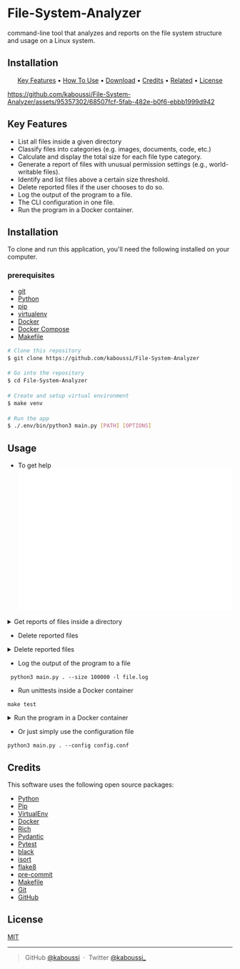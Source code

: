 # File-System-Analyzer
command-line tool that analyzes and reports on the file system structure and usage on a Linux system.

## Installation


[//]: # (<h1 align="center">)

[//]: # (  <br>)

[//]: # (  <a href="http://www.amitmerchant.com/electron-markdownify"><img src="https://raw.githubusercontent.com/amitmerchant1990/electron-markdownify/master/app/img/markdownify.png" alt="Markdownify" width="200"></a>)

[//]: # (  <br>)

[//]: # (  Markdownify)

[//]: # (  <br>)

[//]: # (</h1>)

[//]: # (<h4 align="center">A minimal Markdown Editor desktop app built on top of <a href="http://electron.atom.io" target="_blank">Electron</a>.</h4>)

[//]: # (<p align="center">)

[//]: # (  <a href="https://badge.fury.io/js/electron-markdownify">)

[//]: # (    <img src="https://badge.fury.io/js/electron-markdownify.svg")

[//]: # (         alt="Gitter">)

[//]: # (  </a>)

[//]: # (  <a href="https://gitter.im/amitmerchant1990/electron-markdownify"><img src="https://badges.gitter.im/amitmerchant1990/electron-markdownify.svg"></a>)

[//]: # (  <a href="https://saythanks.io/to/bullredeyes@gmail.com">)

[//]: # (      <img src="https://img.shields.io/badge/SayThanks.io-%E2%98%BC-1EAEDB.svg">)

[//]: # (  </a>)

[//]: # (  <a href="https://www.paypal.me/AmitMerchant">)

[//]: # (    <img src="https://img.shields.io/badge/$-donate-ff69b4.svg?maxAge=2592000&amp;style=flat">)

[//]: # (  </a>)

[//]: # (</p>)

<p align="center">
  <a href="#key-features">Key Features</a> •
  <a href="#how-to-use">How To Use</a> •
  <a href="#download">Download</a> •
  <a href="#credits">Credits</a> •
  <a href="#related">Related</a> •
  <a href="#license">License</a>
</p>

https://github.com/kaboussi/File-System-Analyzer/assets/95357302/68507fcf-5fab-482e-b0f6-ebbb1999d942



## Key Features

* List all files inside a given directory
* Classify files into categories (e.g. images, documents, code, etc.)
* Calculate and display the total size for each file type category.
* Generate a report of files with unusual permission settings (e.g., world-writable files).
* Identify and list files above a certain size threshold.
* Delete reported files if the user chooses to do so.
* Log the output of the program to a file.
* The CLI configuration in one file.
* Run the program in a Docker container.

## Installation

To clone and run this application, you'll need the following installed on your computer.

### prerequisites
- [git](https://git-scm.com/downloads)
- [Python](https://www.python.org/downloads/)
- [pip](https://pip.pypa.io/en/stable/)
- [virtualenv](https://virtualenv.pypa.io/en/latest/)
- [Docker](https://www.docker.com/products/docker-desktop)
- [Docker Compose](https://docs.docker.com/compose/install/)
- [Makefile](https://www.gnu.org/software/make/)

```bash
# Clone this repository
$ git clone https://github.com/kaboussi/File-System-Analyzer

# Go into the repository
$ cd File-System-Analyzer

# Create and setup virtual environment
$ make venv

# Run the app
$ ./.env/bin/python3 main.py [PATH] [OPTIONS]
```

## Usage

* To get help
![Help flag](./.github/assets/help.svg)

<details>
<summary>Get reports of files inside a directory</summary>
<br>

![List files](./.github/assets/list_files.svg)
</details>

* Delete reported files

<details>
<summary>Delete reported files</summary>
<br>

![Delete files](.github/assets/delete_files.svg)
</details>

* Log the output of the program to a file
```commandline
 python3 main.py . --size 100000 -l file.log
```

* Run unittests inside a Docker container
```commandline
make test
```
<details>
<summary>Run the program in a Docker container</summary>
<br>

![Docker](./.github/assets/docker.svg)
</details>

* Or just simply use the configuration file
```commandline
python3 main.py . --config config.conf
```


## Credits

This software uses the following open source packages:

- [Python](https://www.python.org/)
- [Pip](https://pypi.org/project/pip/)
- [VirtualEnv](https://virtualenv.pypa.io/en/latest/)
- [Docker](https://www.docker.com/)
- [Rich](https://github.com/Textualize/rich)
- [Pydantic](https://pydantic-docs.helpmanual.io/)
- [Pytest](https://docs.pytest.org/en/)
- [black](https://black.readthedocs.io/en/stable/)
- [isort](https://pycqa.github.io/isort/)
- [flake8](https://flake8.pycqa.org/en/latest/)
- [pre-commit](https://pre-commit.com/)
- [Makefile](https://www.gnu.org/software/make/)
- [Git](https://git-scm.com/)
- [GitHub](https://github.com/)

## License

[MIT](./LICENSE)

---

> GitHub [@kaboussi](https://github.com/kaboussi) &nbsp;&middot;&nbsp;
> Twitter [@kaboussi_](https://twitter.com/kaboussi_)
